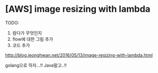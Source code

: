 # [AWS] image resizing with lambda


TODO: 
1. 람다가 무엇인지
2. flow에 대한 그림 추가
3. 코드 추가




http://blog.jeonghwan.net/2016/05/13/image-resizing-with-lambda.html




golang으로 하자...!!
Java말고..!!






